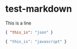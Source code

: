 # test-markdown
This is a line

```json
{ "this_is": "json" }
```



```javascript
{ "this_is": "javascript" }
```

